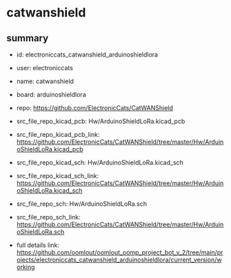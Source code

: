 # catwanshield
 
## summary 
* id: electroniccats_catwanshield_arduinoshieldlora
* user: electroniccats
* name: catwanshield
* board: arduinoshieldlora
* repo: https://github.com/ElectronicCats/CatWANShield
* src_file_repo_kicad_pcb: Hw/ArduinoShieldLoRa.kicad_pcb
* src_file_repo_kicad_pcb_link: https://github.com/ElectronicCats/CatWANShield/tree/master/Hw/ArduinoShieldLoRa.kicad_pcb
* src_file_repo_kicad_sch: Hw/ArduinoShieldLoRa.kicad_sch
* src_file_repo_kicad_sch_link: https://github.com/ElectronicCats/CatWANShield/tree/master/Hw/ArduinoShieldLoRa.kicad_sch

* src_file_repo_sch: Hw/ArduinoShieldLoRa.sch
* src_file_repo_sch_link: https://github.com/ElectronicCats/CatWANShield/tree/master/Hw/ArduinoShieldLoRa.sch
* full details link: https://github.com/oomlout/oomlout_oomp_project_bot_v_2/tree/main/projects/electroniccats_catwanshield_arduinoshieldlora/current_version/working  






